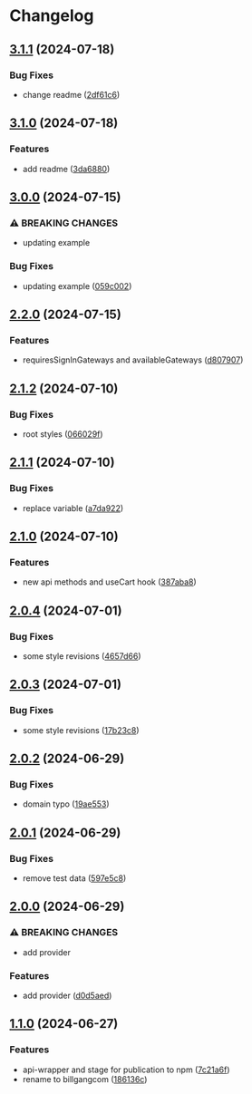 # Changelog

## [3.1.1](https://github.com/billgangcom/frontend-library/compare/frontend-lib-v3.1.0...frontend-lib-v3.1.1) (2024-07-18)


### Bug Fixes

* change readme ([2df61c6](https://github.com/billgangcom/frontend-library/commit/2df61c630f51b0b7857535be20c668909e655f44))

## [3.1.0](https://github.com/billgangcom/frontend-library/compare/frontend-lib-v3.0.0...frontend-lib-v3.1.0) (2024-07-18)


### Features

* add readme ([3da6880](https://github.com/billgangcom/frontend-library/commit/3da6880305468108789613ced7b365373d623c55))

## [3.0.0](https://github.com/billgangcom/frontend-library/compare/frontend-lib-v2.2.0...frontend-lib-v3.0.0) (2024-07-15)


### ⚠ BREAKING CHANGES

* updating example

### Bug Fixes

* updating example ([059c002](https://github.com/billgangcom/frontend-library/commit/059c00241a4c8eb80df8dbe9af24512a8edd44b7))

## [2.2.0](https://github.com/billgangcom/frontend-library/compare/frontend-lib-v2.1.2...frontend-lib-v2.2.0) (2024-07-15)


### Features

* requiresSignInGateways and availableGateways ([d807907](https://github.com/billgangcom/frontend-library/commit/d8079074b82f8bf7905a0fc2ac910804119d0f9d))

## [2.1.2](https://github.com/billgangcom/frontend-library/compare/frontend-lib-v2.1.1...frontend-lib-v2.1.2) (2024-07-10)


### Bug Fixes

* root styles ([066029f](https://github.com/billgangcom/frontend-library/commit/066029fe2280854a2800415eed53915010f12d40))

## [2.1.1](https://github.com/billgangcom/frontend-library/compare/frontend-lib-v2.1.0...frontend-lib-v2.1.1) (2024-07-10)


### Bug Fixes

* replace variable ([a7da922](https://github.com/billgangcom/frontend-library/commit/a7da922b286482f350a97612cdff076783160677))

## [2.1.0](https://github.com/billgangcom/frontend-library/compare/frontend-lib-v2.0.4...frontend-lib-v2.1.0) (2024-07-10)


### Features

* new api methods and useCart hook ([387aba8](https://github.com/billgangcom/frontend-library/commit/387aba8390491d005cdfd594b7ad1b6f34302801))

## [2.0.4](https://github.com/billgangcom/frontend-library/compare/frontend-lib-v2.0.3...frontend-lib-v2.0.4) (2024-07-01)


### Bug Fixes

* some style revisions ([4657d66](https://github.com/billgangcom/frontend-library/commit/4657d664aa0490f81280f67d84bd8ba7a48614d2))

## [2.0.3](https://github.com/billgangcom/frontend-library/compare/frontend-lib-v2.0.2...frontend-lib-v2.0.3) (2024-07-01)


### Bug Fixes

* some style revisions ([17b23c8](https://github.com/billgangcom/frontend-library/commit/17b23c8a9d4a3fbfbf6b9b69eb72d403db658f4c))

## [2.0.2](https://github.com/billgangcom/frontend-library/compare/frontend-lib-v2.0.1...frontend-lib-v2.0.2) (2024-06-29)


### Bug Fixes

* domain typo ([19ae553](https://github.com/billgangcom/frontend-library/commit/19ae5532f172c7a52b540b0a326354aacd696b2f))

## [2.0.1](https://github.com/billgangcom/frontend-library/compare/frontend-lib-v2.0.0...frontend-lib-v2.0.1) (2024-06-29)


### Bug Fixes

* remove test data ([597e5c8](https://github.com/billgangcom/frontend-library/commit/597e5c873fc2be87ec94420e6a35411f81c65d54))

## [2.0.0](https://github.com/billgangcom/frontend-library/compare/frontend-lib-v1.1.0...frontend-lib-v2.0.0) (2024-06-29)


### ⚠ BREAKING CHANGES

* add provider

### Features

* add provider ([d0d5aed](https://github.com/billgangcom/frontend-library/commit/d0d5aed767bfdd3aa4699adddef026e06610e9fc))

## [1.1.0](https://github.com/billgangcom/frontend-library/compare/frontend-lib-v1.0.1...frontend-lib-v1.1.0) (2024-06-27)


### Features

* api-wrapper and stage for publication to npm ([7c21a6f](https://github.com/billgangcom/frontend-library/commit/7c21a6fd429cf826f281642a169614de113a5ec4))
* rename to billgangcom ([186136c](https://github.com/billgangcom/frontend-library/commit/186136c56dc3fffe0010ecb1645119383f6c9edb))
